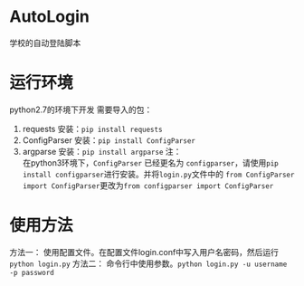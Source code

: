 # AutoLogin
学校的自动登陆脚本
# 运行环境
python2.7的环境下开发
需要导入的包：  
1. requests       安装：`pip install requests`
2. ConfigParser   安装：`pip install ConfigParser`
3. argparse       安装：`pip install argparse`
注：  
在python3环境下，`ConfigParser` 已经更名为 `configparser`，请使用`pip install configparser`进行安装。并将`login.py`文件中的 `from ConfigParser import ConfigParser`更改为`from configparser import ConfigParser`
# 使用方法
方法一： 使用配置文件。在配置文件login.conf中写入用户名密码，然后运行`python login.py`
方法二： 命令行中使用参数。`python login.py -u username -p password`
